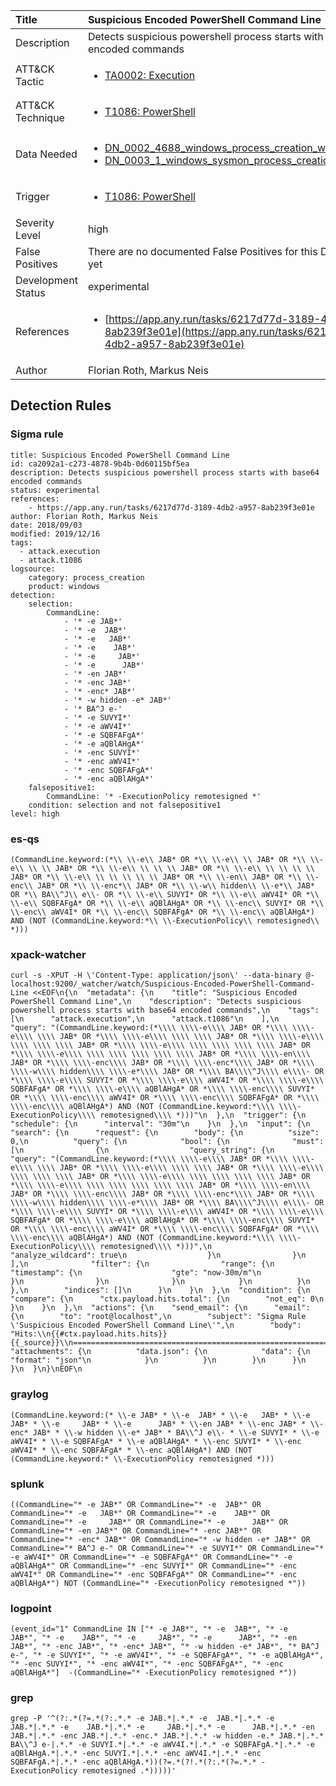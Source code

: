 | Title                | Suspicious Encoded PowerShell Command Line                                                                                                                                                 |
|:---------------------|:------------------------------------------------------------------------------------------------------------------------------------------------------------|
| Description          | Detects suspicious powershell process starts with base64 encoded commands                                                                                                                                           |
| ATT&amp;CK Tactic    |  <ul><li>[TA0002: Execution](https://attack.mitre.org/tactics/TA0002)</li></ul>  |
| ATT&amp;CK Technique | <ul><li>[T1086: PowerShell](https://attack.mitre.org/techniques/T1086)</li></ul>  |
| Data Needed          | <ul><li>[DN_0002_4688_windows_process_creation_with_commandline](../Data_Needed/DN_0002_4688_windows_process_creation_with_commandline.md)</li><li>[DN_0003_1_windows_sysmon_process_creation](../Data_Needed/DN_0003_1_windows_sysmon_process_creation.md)</li></ul>  |
| Trigger              | <ul><li>[T1086: PowerShell](../Triggers/T1086.md)</li></ul>  |
| Severity Level       | high |
| False Positives      |  There are no documented False Positives for this Detection Rule yet  |
| Development Status   | experimental |
| References           | <ul><li>[https://app.any.run/tasks/6217d77d-3189-4db2-a957-8ab239f3e01e](https://app.any.run/tasks/6217d77d-3189-4db2-a957-8ab239f3e01e)</li></ul>  |
| Author               | Florian Roth, Markus Neis |


## Detection Rules

### Sigma rule

```
title: Suspicious Encoded PowerShell Command Line
id: ca2092a1-c273-4878-9b4b-0d60115bf5ea
description: Detects suspicious powershell process starts with base64 encoded commands
status: experimental
references:
    - https://app.any.run/tasks/6217d77d-3189-4db2-a957-8ab239f3e01e
author: Florian Roth, Markus Neis
date: 2018/09/03
modified: 2019/12/16
tags:
  - attack.execution
  - attack.t1086
logsource:
    category: process_creation
    product: windows
detection:
    selection:
        CommandLine:
            - '* -e JAB*'
            - '* -e  JAB*'
            - '* -e   JAB*'
            - '* -e    JAB*'
            - '* -e     JAB*'
            - '* -e      JAB*'
            - '* -en JAB*'
            - '* -enc JAB*'
            - '* -enc* JAB*'
            - '* -w hidden -e* JAB*'
            - '* BA^J e-'
            - '* -e SUVYI*'
            - '* -e aWV4I*'
            - '* -e SQBFAFgA*'
            - '* -e aQBlAHgA*'
            - '* -enc SUVYI*'
            - '* -enc aWV4I*'
            - '* -enc SQBFAFgA*'
            - '* -enc aQBlAHgA*'
    falsepositive1:
        CommandLine: '* -ExecutionPolicy remotesigned *'
    condition: selection and not falsepositive1
level: high

```





### es-qs
    
```
(CommandLine.keyword:(*\\ \\-e\\ JAB* OR *\\ \\-e\\ \\ JAB* OR *\\ \\-e\\ \\ \\ JAB* OR *\\ \\-e\\ \\ \\ \\ JAB* OR *\\ \\-e\\ \\ \\ \\ \\ JAB* OR *\\ \\-e\\ \\ \\ \\ \\ \\ JAB* OR *\\ \\-en\\ JAB* OR *\\ \\-enc\\ JAB* OR *\\ \\-enc*\\ JAB* OR *\\ \\-w\\ hidden\\ \\-e*\\ JAB* OR *\\ BA\\^J\\ e\\- OR *\\ \\-e\\ SUVYI* OR *\\ \\-e\\ aWV4I* OR *\\ \\-e\\ SQBFAFgA* OR *\\ \\-e\\ aQBlAHgA* OR *\\ \\-enc\\ SUVYI* OR *\\ \\-enc\\ aWV4I* OR *\\ \\-enc\\ SQBFAFgA* OR *\\ \\-enc\\ aQBlAHgA*) AND (NOT (CommandLine.keyword:*\\ \\-ExecutionPolicy\\ remotesigned\\ *)))
```


### xpack-watcher
    
```
curl -s -XPUT -H \'Content-Type: application/json\' --data-binary @- localhost:9200/_watcher/watch/Suspicious-Encoded-PowerShell-Command-Line <<EOF\n{\n  "metadata": {\n    "title": "Suspicious Encoded PowerShell Command Line",\n    "description": "Detects suspicious powershell process starts with base64 encoded commands",\n    "tags": [\n      "attack.execution",\n      "attack.t1086"\n    ],\n    "query": "(CommandLine.keyword:(*\\\\ \\\\-e\\\\ JAB* OR *\\\\ \\\\-e\\\\ \\\\ JAB* OR *\\\\ \\\\-e\\\\ \\\\ \\\\ JAB* OR *\\\\ \\\\-e\\\\ \\\\ \\\\ \\\\ JAB* OR *\\\\ \\\\-e\\\\ \\\\ \\\\ \\\\ \\\\ JAB* OR *\\\\ \\\\-e\\\\ \\\\ \\\\ \\\\ \\\\ \\\\ JAB* OR *\\\\ \\\\-en\\\\ JAB* OR *\\\\ \\\\-enc\\\\ JAB* OR *\\\\ \\\\-enc*\\\\ JAB* OR *\\\\ \\\\-w\\\\ hidden\\\\ \\\\-e*\\\\ JAB* OR *\\\\ BA\\\\^J\\\\ e\\\\- OR *\\\\ \\\\-e\\\\ SUVYI* OR *\\\\ \\\\-e\\\\ aWV4I* OR *\\\\ \\\\-e\\\\ SQBFAFgA* OR *\\\\ \\\\-e\\\\ aQBlAHgA* OR *\\\\ \\\\-enc\\\\ SUVYI* OR *\\\\ \\\\-enc\\\\ aWV4I* OR *\\\\ \\\\-enc\\\\ SQBFAFgA* OR *\\\\ \\\\-enc\\\\ aQBlAHgA*) AND (NOT (CommandLine.keyword:*\\\\ \\\\-ExecutionPolicy\\\\ remotesigned\\\\ *)))"\n  },\n  "trigger": {\n    "schedule": {\n      "interval": "30m"\n    }\n  },\n  "input": {\n    "search": {\n      "request": {\n        "body": {\n          "size": 0,\n          "query": {\n            "bool": {\n              "must": [\n                {\n                  "query_string": {\n                    "query": "(CommandLine.keyword:(*\\\\ \\\\-e\\\\ JAB* OR *\\\\ \\\\-e\\\\ \\\\ JAB* OR *\\\\ \\\\-e\\\\ \\\\ \\\\ JAB* OR *\\\\ \\\\-e\\\\ \\\\ \\\\ \\\\ JAB* OR *\\\\ \\\\-e\\\\ \\\\ \\\\ \\\\ \\\\ JAB* OR *\\\\ \\\\-e\\\\ \\\\ \\\\ \\\\ \\\\ \\\\ JAB* OR *\\\\ \\\\-en\\\\ JAB* OR *\\\\ \\\\-enc\\\\ JAB* OR *\\\\ \\\\-enc*\\\\ JAB* OR *\\\\ \\\\-w\\\\ hidden\\\\ \\\\-e*\\\\ JAB* OR *\\\\ BA\\\\^J\\\\ e\\\\- OR *\\\\ \\\\-e\\\\ SUVYI* OR *\\\\ \\\\-e\\\\ aWV4I* OR *\\\\ \\\\-e\\\\ SQBFAFgA* OR *\\\\ \\\\-e\\\\ aQBlAHgA* OR *\\\\ \\\\-enc\\\\ SUVYI* OR *\\\\ \\\\-enc\\\\ aWV4I* OR *\\\\ \\\\-enc\\\\ SQBFAFgA* OR *\\\\ \\\\-enc\\\\ aQBlAHgA*) AND (NOT (CommandLine.keyword:*\\\\ \\\\-ExecutionPolicy\\\\ remotesigned\\\\ *)))",\n                    "analyze_wildcard": true\n                  }\n                }\n              ],\n              "filter": {\n                "range": {\n                  "timestamp": {\n                    "gte": "now-30m/m"\n                  }\n                }\n              }\n            }\n          }\n        },\n        "indices": []\n      }\n    }\n  },\n  "condition": {\n    "compare": {\n      "ctx.payload.hits.total": {\n        "not_eq": 0\n      }\n    }\n  },\n  "actions": {\n    "send_email": {\n      "email": {\n        "to": "root@localhost",\n        "subject": "Sigma Rule \'Suspicious Encoded PowerShell Command Line\'",\n        "body": "Hits:\\n{{#ctx.payload.hits.hits}}{{_source}}\\n================================================================================\\n{{/ctx.payload.hits.hits}}",\n        "attachments": {\n          "data.json": {\n            "data": {\n              "format": "json"\n            }\n          }\n        }\n      }\n    }\n  }\n}\nEOF\n
```


### graylog
    
```
(CommandLine.keyword:(* \\-e JAB* * \\-e  JAB* * \\-e   JAB* * \\-e    JAB* * \\-e     JAB* * \\-e      JAB* * \\-en JAB* * \\-enc JAB* * \\-enc* JAB* * \\-w hidden \\-e* JAB* * BA\\^J e\\- * \\-e SUVYI* * \\-e aWV4I* * \\-e SQBFAFgA* * \\-e aQBlAHgA* * \\-enc SUVYI* * \\-enc aWV4I* * \\-enc SQBFAFgA* * \\-enc aQBlAHgA*) AND (NOT (CommandLine.keyword:* \\-ExecutionPolicy remotesigned *)))
```


### splunk
    
```
((CommandLine="* -e JAB*" OR CommandLine="* -e  JAB*" OR CommandLine="* -e   JAB*" OR CommandLine="* -e    JAB*" OR CommandLine="* -e     JAB*" OR CommandLine="* -e      JAB*" OR CommandLine="* -en JAB*" OR CommandLine="* -enc JAB*" OR CommandLine="* -enc* JAB*" OR CommandLine="* -w hidden -e* JAB*" OR CommandLine="* BA^J e-" OR CommandLine="* -e SUVYI*" OR CommandLine="* -e aWV4I*" OR CommandLine="* -e SQBFAFgA*" OR CommandLine="* -e aQBlAHgA*" OR CommandLine="* -enc SUVYI*" OR CommandLine="* -enc aWV4I*" OR CommandLine="* -enc SQBFAFgA*" OR CommandLine="* -enc aQBlAHgA*") NOT (CommandLine="* -ExecutionPolicy remotesigned *"))
```


### logpoint
    
```
(event_id="1" CommandLine IN ["* -e JAB*", "* -e  JAB*", "* -e   JAB*", "* -e    JAB*", "* -e     JAB*", "* -e      JAB*", "* -en JAB*", "* -enc JAB*", "* -enc* JAB*", "* -w hidden -e* JAB*", "* BA^J e-", "* -e SUVYI*", "* -e aWV4I*", "* -e SQBFAFgA*", "* -e aQBlAHgA*", "* -enc SUVYI*", "* -enc aWV4I*", "* -enc SQBFAFgA*", "* -enc aQBlAHgA*"]  -(CommandLine="* -ExecutionPolicy remotesigned *"))
```


### grep
    
```
grep -P '^(?:.*(?=.*(?:.*.* -e JAB.*|.*.* -e  JAB.*|.*.* -e   JAB.*|.*.* -e    JAB.*|.*.* -e     JAB.*|.*.* -e      JAB.*|.*.* -en JAB.*|.*.* -enc JAB.*|.*.* -enc.* JAB.*|.*.* -w hidden -e.* JAB.*|.*.* BA\\^J e-|.*.* -e SUVYI.*|.*.* -e aWV4I.*|.*.* -e SQBFAFgA.*|.*.* -e aQBlAHgA.*|.*.* -enc SUVYI.*|.*.* -enc aWV4I.*|.*.* -enc SQBFAFgA.*|.*.* -enc aQBlAHgA.*))(?=.*(?!.*(?:.*(?=.*.* -ExecutionPolicy remotesigned .*)))))'
```



